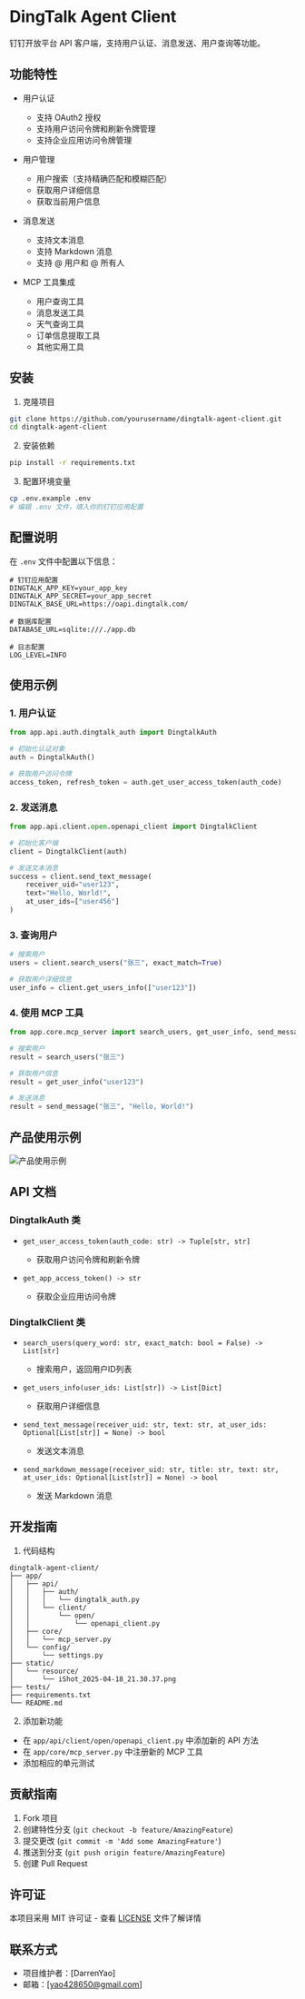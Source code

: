 # DingTalk Agent Client

钉钉开放平台 API 客户端，支持用户认证、消息发送、用户查询等功能。

## 功能特性

- 用户认证
  - 支持 OAuth2 授权
  - 支持用户访问令牌和刷新令牌管理
  - 支持企业应用访问令牌管理

- 用户管理
  - 用户搜索（支持精确匹配和模糊匹配）
  - 获取用户详细信息
  - 获取当前用户信息

- 消息发送
  - 支持文本消息
  - 支持 Markdown 消息
  - 支持 @ 用户和 @ 所有人

- MCP 工具集成
  - 用户查询工具
  - 消息发送工具
  - 天气查询工具
  - 订单信息提取工具
  - 其他实用工具

## 安装

1. 克隆项目
```bash
git clone https://github.com/yourusername/dingtalk-agent-client.git
cd dingtalk-agent-client
```

2. 安装依赖
```bash
pip install -r requirements.txt
```

3. 配置环境变量
```bash
cp .env.example .env
# 编辑 .env 文件，填入你的钉钉应用配置
```

## 配置说明

在 `.env` 文件中配置以下信息：

```env
# 钉钉应用配置
DINGTALK_APP_KEY=your_app_key
DINGTALK_APP_SECRET=your_app_secret
DINGTALK_BASE_URL=https://oapi.dingtalk.com/

# 数据库配置
DATABASE_URL=sqlite:///./app.db

# 日志配置
LOG_LEVEL=INFO
```

## 使用示例

### 1. 用户认证

```python
from app.api.auth.dingtalk_auth import DingtalkAuth

# 初始化认证对象
auth = DingtalkAuth()

# 获取用户访问令牌
access_token, refresh_token = auth.get_user_access_token(auth_code)
```

### 2. 发送消息

```python
from app.api.client.open.openapi_client import DingtalkClient

# 初始化客户端
client = DingtalkClient(auth)

# 发送文本消息
success = client.send_text_message(
    receiver_uid="user123",
    text="Hello, World!",
    at_user_ids=["user456"]
)
```

### 3. 查询用户

```python
# 搜索用户
users = client.search_users("张三", exact_match=True)

# 获取用户详细信息
user_info = client.get_users_info(["user123"])
```

### 4. 使用 MCP 工具

```python
from app.core.mcp_server import search_users, get_user_info, send_message

# 搜索用户
result = search_users("张三")

# 获取用户信息
result = get_user_info("user123")

# 发送消息
result = send_message("张三", "Hello, World!")
```

## 产品使用示例

![产品使用示例](static/resource/iShot_2025-04-18_21.30.37.png)

## API 文档

### DingtalkAuth 类

- `get_user_access_token(auth_code: str) -> Tuple[str, str]`
  - 获取用户访问令牌和刷新令牌

- `get_app_access_token() -> str`
  - 获取企业应用访问令牌

### DingtalkClient 类

- `search_users(query_word: str, exact_match: bool = False) -> List[str]`
  - 搜索用户，返回用户ID列表

- `get_users_info(user_ids: List[str]) -> List[Dict]`
  - 获取用户详细信息

- `send_text_message(receiver_uid: str, text: str, at_user_ids: Optional[List[str]] = None) -> bool`
  - 发送文本消息

- `send_markdown_message(receiver_uid: str, title: str, text: str, at_user_ids: Optional[List[str]] = None) -> bool`
  - 发送 Markdown 消息

## 开发指南

1. 代码结构
```
dingtalk-agent-client/
├── app/
│   ├── api/
│   │   ├── auth/
│   │   │   └── dingtalk_auth.py
│   │   └── client/
│   │       └── open/
│   │           └── openapi_client.py
│   ├── core/
│   │   └── mcp_server.py
│   └── config/
│       └── settings.py
├── static/
│   └── resource/
│       └── iShot_2025-04-18_21.30.37.png
├── tests/
├── requirements.txt
└── README.md
```

2. 添加新功能
- 在 `app/api/client/open/openapi_client.py` 中添加新的 API 方法
- 在 `app/core/mcp_server.py` 中注册新的 MCP 工具
- 添加相应的单元测试

## 贡献指南

1. Fork 项目
2. 创建特性分支 (`git checkout -b feature/AmazingFeature`)
3. 提交更改 (`git commit -m 'Add some AmazingFeature'`)
4. 推送到分支 (`git push origin feature/AmazingFeature`)
5. 创建 Pull Request

## 许可证

本项目采用 MIT 许可证 - 查看 [LICENSE](LICENSE) 文件了解详情

## 联系方式

- 项目维护者：[DarrenYao]
- 邮箱：[yao428650@gmail.com]


